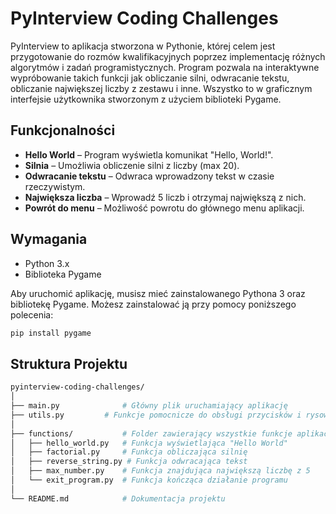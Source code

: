 # PyInterview Coding Challenges

PyInterview to aplikacja stworzona w Pythonie, której celem jest przygotowanie do rozmów kwalifikacyjnych poprzez implementację różnych algorytmów i zadań programistycznych. Program pozwala na interaktywne wypróbowanie takich funkcji jak obliczanie silni, odwracanie tekstu, obliczanie największej liczby z zestawu i inne. Wszystko to w graficznym interfejsie użytkownika stworzonym z użyciem biblioteki Pygame.

## Funkcjonalności
- **Hello World** – Program wyświetla komunikat "Hello, World!".
- **Silnia** – Umożliwia obliczenie silni z liczby (max 20).
- **Odwracanie tekstu** – Odwraca wprowadzony tekst w czasie rzeczywistym.
- **Największa liczba** – Wprowadź 5 liczb i otrzymaj największą z nich.
- **Powrót do menu** – Możliwość powrotu do głównego menu aplikacji.

## Wymagania
- Python 3.x
- Biblioteka Pygame

Aby uruchomić aplikację, musisz mieć zainstalowanego Pythona 3 oraz bibliotekę Pygame. Możesz zainstalować ją przy pomocy poniższego polecenia:

```bash
pip install pygame
```
## Struktura Projektu
```bash
pyinterview-coding-challenges/
│
├── main.py              # Główny plik uruchamiający aplikację
├── utils.py         # Funkcje pomocnicze do obsługi przycisków i rysowania
│
├── functions/           # Folder zawierający wszystkie funkcje aplikacji
│   ├── hello_world.py   # Funkcja wyświetlająca "Hello World"
│   ├── factorial.py     # Funkcja obliczająca silnię
│   ├── reverse_string.py # Funkcja odwracająca tekst
│   ├── max_number.py    # Funkcja znajdująca największą liczbę z 5
│   └── exit_program.py  # Funkcja kończąca działanie programu
│
└── README.md            # Dokumentacja projektu
```
